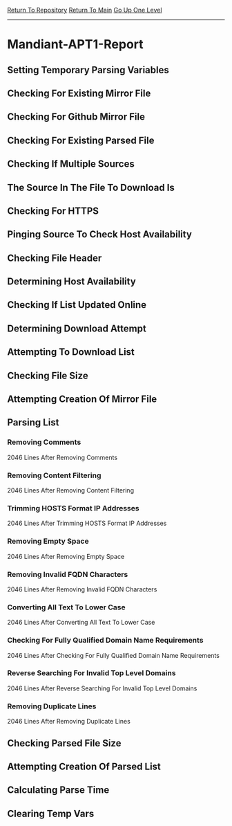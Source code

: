 [Return To Repository](https://github.com/deathbybandaid/piholeparser/)
[Return To Main](https://github.com/deathbybandaid/piholeparser/blob/master/RecentRunLogs/Mainlog.md)
[Go Up One Level](https://github.com/deathbybandaid/piholeparser/blob/master/RecentRunLogs/TopLevelScripts/30-Processing-External-Blacklists.md)
____________________________________
# Mandiant-APT1-Report
## Setting Temporary Parsing Variables
## Checking For Existing Mirror File
## Checking For Github Mirror File
## Checking For Existing Parsed File
## Checking If Multiple Sources
## The Source In The File To Download Is
## Checking For HTTPS
## Pinging Source To Check Host Availability
## Checking File Header
## Determining Host Availability
## Checking If List Updated Online
## Determining Download Attempt
## Attempting To Download List
## Checking File Size
## Attempting Creation Of Mirror File
## Parsing List
### Removing Comments
2046 Lines After Removing Comments
### Removing Content Filtering
2046 Lines After Removing Content Filtering
### Trimming HOSTS Format IP Addresses
2046 Lines After Trimming HOSTS Format IP Addresses
### Removing Empty Space
2046 Lines After Removing Empty Space
### Removing Invalid FQDN Characters
2046 Lines After Removing Invalid FQDN Characters
### Converting All Text To Lower Case
2046 Lines After Converting All Text To Lower Case
### Checking For Fully Qualified Domain Name Requirements
2046 Lines After Checking For Fully Qualified Domain Name Requirements
### Reverse Searching For Invalid Top Level Domains
2046 Lines After Reverse Searching For Invalid Top Level Domains
### Removing Duplicate Lines
2046 Lines After Removing Duplicate Lines
## Checking Parsed File Size
## Attempting Creation Of Parsed List
## Calculating Parse Time
## Clearing Temp Vars
